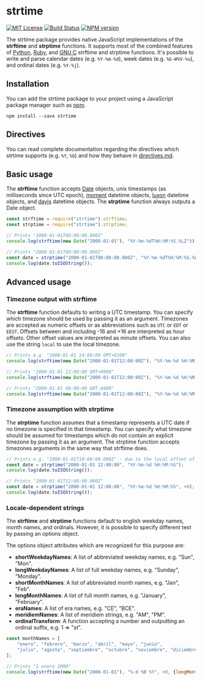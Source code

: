 # strtime

[![MIT License][license-image]][license] [![Build Status][travis-image]][travis-url] [![NPM version][npm-version-image]][npm-url]

The strtime package provides native JavaScript implementations of the
**strftime** and **strptime** functions.
It supports most of the combined features of
[Python](http://strftime.org/),
[Ruby](https://apidock.com/ruby/DateTime/strftime),
and [GNU C](https://www.gnu.org/software/libc/manual/html_node/Formatting-Calendar-Time.html)
strftime and strptime functions.
It's possible to write and parse calendar dates (e.g. `%Y-%m-%d`),
week dates (e.g. `%G-W%V-%u`), and ordinal dates (e.g. `%Y-%j`).

[license-image]: http://img.shields.io/badge/license-MIT-blue.svg
[license]: https://github.com/pineapplemachine/strtime-js/blob/master/LICENSE

[travis-url]: https://travis-ci.org/pineapplemachine/strtime-js
[travis-image]: https://travis-ci.org/pineapplemachine/strtime-js.svg?branch=master

[npm-url]: https://www.npmjs.com/package/strtime
[npm-version-image]: https://badge.fury.io/js/strtime.svg

## Installation

You can add the strtime package to your project using a JavaScript package manager such as [npm](https://www.npmjs.com/get-npm).

``` text
npm install --save strtime
```

## Directives

You can read complete documentation regarding the directives which strtime
supports (e.g. `%Y`, `%b`) and how they behave in [directives.md](directives.md).

## Basic usage

The **strftime** function accepts
[Date](https://developer.mozilla.org/en-US/docs/Web/JavaScript/Reference/Global_Objects/Date) objects,
unix timestamps (as milliseconds since UTC epoch),
[moment](https://www.npmjs.com/package/moment) datetime objects,
[luxon](https://www.npmjs.com/package/luxon) datetime objects, and
[dayjs](https://www.npmjs.com/package/dayjs) datetime objects.
The **strptime** function always outputs a Date object.

``` js
const strftime = require("strtime").strftime;
const strptime = require("strtime").strptime;

// Prints "2000-01-01T00:00:00.000Z"
console.log(strftime(new Date("2000-01-01"), "%Y-%m-%dT%H:%M:%S.%LZ"));

// Prints "2000-01-01T00:00:00.000Z"
const date = strptime("2000-01-01T00:00:00.000Z", "%Y-%m-%dT%H:%M:%S.%LZ");
console.log(date.toISOString());
```

## Advanced usage

### Timezone output with strftime

The **strftime** function defaults to writing a UTC timestamp.
You can specify which timezone should be used by passing it as an argument. Timezones are accepted as numeric offsets or as abbreviations such as `UTC` or `EDT` or `EEST`. Offsets between and including -16 and +16 are interpreted as hour offsets. Other offset values are interpreted as minute offsets. You can also use the string `local` to use the local timezone.

``` js
// Prints e.g. "2000-01-01 14:00:00 GMT+0200"
console.log(strftime(new Date("2000-01-01T12:00:00Z"), "%Y-%m-%d %H:%M:%S GMT%z"));

// Prints "2000-01-01 12:00:00 GMT+0000"
console.log(strftime(new Date("2000-01-01T12:00:00Z"), "%Y-%m-%d %H:%M:%S GMT%z", +0));

// Prints "2000-01-01 08:00:00 GMT-0400"
console.log(strftime(new Date("2000-01-01T12:00:00Z"), "%Y-%m-%d %H:%M:%S GMT%z", "EDT"));
```

### Timezone assumption with strptime

The **strptime** function assumes that a timestamp represents a UTC date if no timezone is specified in that timestamp.
You can specify what timezone should be assumed for timestamps which do not
contain an explicit timezone by passing it as an argument. The strptime function accepts timezones arguments in the same way that strftime does.

``` js
// Prints e.g. "2000-01-01T10:00:00.000Z" - due to the local offset of GMT+0200
const date = strptime("2000-01-01 12:00:00", "%Y-%m-%d %H:%M:%S");
console.log(date.toISOString());

// Prints "2000-01-01T12:00:00.000Z"
const date = strptime("2000-01-01 12:00:00", "%Y-%m-%d %H:%M:%S", +0);
console.log(date.toISOString());
```

### Locale-dependent strings

The **strftime** and **strptime** functions default to english weekday names,
month names, and ordinals.
However, it is possible to specify different text by passing an options object.

The options object attributes which are recognized for this purpose are:

- **shortWeekdayNames**: A list of abbreviated weekday names, e.g. "Sun", "Mon".
- **longWeekdayNames**: A list of full weekday names, e.g. "Sunday", "Monday".
- **shortMonthNames**: A list of abbreviated month names, e.g. "Jan", "Feb".
- **longMonthNames**: A list of full month names, e.g. "January", "February".
- **eraNames**: A list of era names, e.g. "CE", "BCE".
- **meridiemNames**: A list of meridiem strings, e.g. "AM", "PM".
- **ordinalTransform**: A function accepting a number and outputting an ordinal suffix, e.g. 1 => "st".

``` js
const monthNames = [
    "enero", "febrero", "marzo", "abril", "mayo", "junio",
    "julio", "agosto", "septiembre", "octubre", "noviembre", "diciembre"
];

// Prints "1 enero 2000"
console.log(strftime(new Date("2000-01-01"), "%-d %B %Y", +0, {longMonthNames: monthNames}));
```
